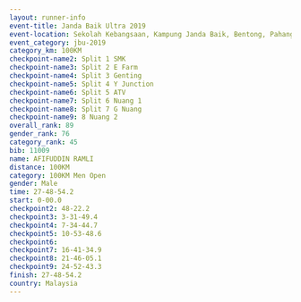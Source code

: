 ```yaml
---
layout: runner-info 
event-title: Janda Baik Ultra 2019
event-location: Sekolah Kebangsaan, Kampung Janda Baik, Bentong, Pahang, Malaysia
event_category: jbu-2019 
category_km: 100KM 
checkpoint-name2: Split 1 SMK 
checkpoint-name3: Split 2 E Farm 
checkpoint-name4: Split 3 Genting 
checkpoint-name5: Split 4 Y Junction 
checkpoint-name6: Split 5 ATV 
checkpoint-name7: Split 6 Nuang 1 
checkpoint-name8: Split 7 G Nuang 
checkpoint-name9: 8 Nuang 2 
overall_rank: 89
gender_rank: 76
category_rank: 45
bib: 11009
name: AFIFUDDIN RAMLI
distance: 100KM
category: 100KM Men Open
gender: Male
time: 27-48-54.2
start: 0-00.0
checkpoint2: 48-22.2
checkpoint3: 3-31-49.4
checkpoint4: 7-34-44.7
checkpoint5: 10-53-48.6
checkpoint6: 
checkpoint7: 16-41-34.9
checkpoint8: 21-46-05.1
checkpoint9: 24-52-43.3
finish: 27-48-54.2
country: Malaysia
---
```

